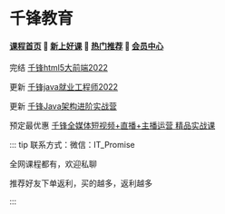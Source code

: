# 千锋教育

#### [**课程首页**](../../README.md) 💖 [**新上好课**](./xshk.md) 💖 [**热门推荐**](./rmtj.md) 💖 [**会员中心**](./vip.md)

完结 [千锋html5大前端2022](http://www.mobiletrain.org/page/html5.html)

更新 [千锋java就业工程师2022](http://www.mobiletrain.org/java)

更新 [千锋Java架构进阶实战营](https://appd8lwrtt98427.pc.xiaoe-tech.com/detail/p_62945a1de4b09dda126efffb/8?product_id=p_62945a1de4b09dda126efffb)

预定最优惠 [千锋全媒体短视频+直播+主播运营 精品实战课](https://appd8lwrtt98427.pc.xiaoe-tech.com/detail/p_6269ed66e4b0cedf38aad04b/6?product_id=p_6269ed66e4b0cedf38aad04b)

::: tip
联系方式：微信：IT_Promise

全网课程都有，欢迎私聊

推荐好友下单返利，买的越多，返利越多

:::
